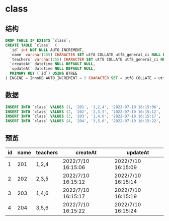 # class

## 结构

```sql
DROP TABLE IF EXISTS `class`;
CREATE TABLE `class`  (
  `id` int NOT NULL AUTO_INCREMENT,
  `name` varchar(255) CHARACTER SET utf8 COLLATE utf8_general_ci NULL DEFAULT NULL COMMENT '名字',
  `teachers` varchar(255) CHARACTER SET utf8 COLLATE utf8_general_ci NULL DEFAULT NULL COMMENT '老师',
  `createAt` datetime NULL DEFAULT NULL,
  `updateAt` datetime NULL DEFAULT NULL,
  PRIMARY KEY (`id`) USING BTREE
) ENGINE = InnoDB AUTO_INCREMENT = 5 CHARACTER SET = utf8 COLLATE = utf8_general_ci ROW_FORMAT = Dynamic;
```

## 数据

```sql
INSERT INTO `class` VALUES (1, '201', '1,2,4', '2022-07-10 16:15:06', '2022-07-10 16:15:09');
INSERT INTO `class` VALUES (2, '202', '2,3,5', '2022-07-10 16:15:12', '2022-07-10 16:15:14');
INSERT INTO `class` VALUES (3, '203', '1,4,6', '2022-07-10 16:15:17', '2022-07-10 16:15:19');
INSERT INTO `class` VALUES (4, '204', '3,5,6', '2022-07-10 16:15:22', '2022-07-10 16:15:24');
```

## 预览

| id  | name | teachers | createAt           | updateAt           |
|-----|------|----------|--------------------|--------------------|
| 1   | 201  | 1,2,4    | 2022/7/10 16:15:06 | 2022/7/10 16:15:09 |
| 2   | 202  | 2,3,5    | 2022/7/10 16:15:12 | 2022/7/10 16:15:14 |
| 3   | 203  | 1,4,6    | 2022/7/10 16:15:17 | 2022/7/10 16:15:19 |
| 4   | 204  | 3,5,6    | 2022/7/10 16:15:22 | 2022/7/10 16:15:24 |
